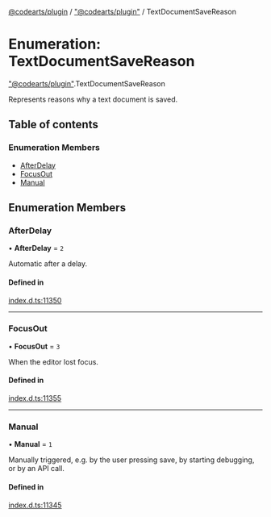 [@codearts/plugin](../README.md) / ["@codearts/plugin"](../modules/_codearts_plugin_.md) / TextDocumentSaveReason

# Enumeration: TextDocumentSaveReason

["@codearts/plugin"](../modules/_codearts_plugin_.md).TextDocumentSaveReason

Represents reasons why a text document is saved.

## Table of contents

### Enumeration Members

- [AfterDelay](codearts_plugin_.TextDocumentSaveReason.md#afterdelay)
- [FocusOut](codearts_plugin_.TextDocumentSaveReason.md#focusout)
- [Manual](codearts_plugin_.TextDocumentSaveReason.md#manual)

## Enumeration Members

### AfterDelay

• **AfterDelay** = ``2``

Automatic after a delay.

#### Defined in

[index.d.ts:11350](https://github.com/huaweicloud/cloudide-plugin-api/blob/a055dd0/index.d.ts#L11350)

___

### FocusOut

• **FocusOut** = ``3``

When the editor lost focus.

#### Defined in

[index.d.ts:11355](https://github.com/huaweicloud/cloudide-plugin-api/blob/a055dd0/index.d.ts#L11355)

___

### Manual

• **Manual** = ``1``

Manually triggered, e.g. by the user pressing save, by starting debugging,
or by an API call.

#### Defined in

[index.d.ts:11345](https://github.com/huaweicloud/cloudide-plugin-api/blob/a055dd0/index.d.ts#L11345)

